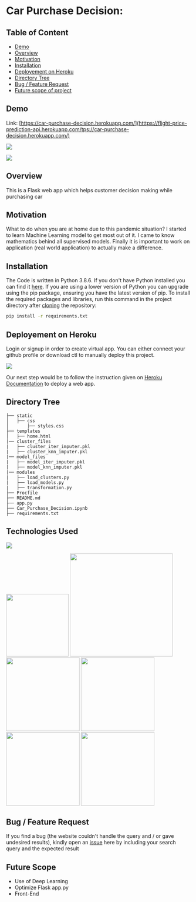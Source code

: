 # Car Purchase Decision: 

## Table of Content
  * [Demo](#demo)
  * [Overview](#overview)
  * [Motivation](#motivation)
  * [Installation](#installation)
  * [Deployement on Heroku](#deployement-on-heroku)
  * [Directory Tree](#directory-tree)
  * [Bug / Feature Request](#bug---feature-request)
  * [Future scope of project](#future-scope)


## Demo
Link: [https://car-purchase-decision.herokuapp.com/](htttps://flight-price-prediction-api.herokuapp.com/tps://car-purchase-decision.herokuapp.com/)

[![](https://i.imgur.com/R1g2wvC.png)](https://flight-price-prediction-api.herokuapp.com/)

[![](https://i.imgur.com/p0aeL6c.png)](https://flight-price-prediction-api.herokuapp.com/)

## Overview
This is a Flask web app which helps customer decision making while purchasing car

## Motivation
What to do when you are at home due to this pandemic situation? I started to learn Machine Learning model to get most out of it. I came to know mathematics behind all supervised models. Finally it is important to work on application (real world application) to actually make a difference.

## Installation
The Code is written in Python 3.8.6. If you don't have Python installed you can find it [here](https://www.python.org/downloads/). If you are using a lower version of Python you can upgrade using the pip package, ensuring you have the latest version of pip. To install the required packages and libraries, run this command in the project directory after [cloning](https://www.howtogeek.com/451360/how-to-clone-a-github-repository/) the repository:
```bash
pip install -r requirements.txt
```

## Deployement on Heroku
Login or signup in order to create virtual app. You can either connect your github profile or download ctl to manually deploy this project.

[![](https://i.imgur.com/dKmlpqX.png)](https://heroku.com)

Our next step would be to follow the instruction given on [Heroku Documentation](https://devcenter.heroku.com/articles/getting-started-with-python) to deploy a web app.

## Directory Tree 
```
├── static 
│   ├── css
│       ├── styles.css
├── templates
│   ├── home.html
|── cluster_files
|   ├── cluster_iter_imputer.pkl
|   ├── cluster_knn_imputer.pkl
|── model_files
|   ├── model_iter_imputer.pkl
|   ├── model_knn_imputer.pkl
|── modules
|   ├── load_clusters.py
|   ├── load_models.py
|   ├── transformation.py
├── Procfile
├── README.md
├── app.py
├── Car_Purchase_Decision.ipynb
├── requirements.txt
```

## Technologies Used

![](https://forthebadge.com/images/badges/made-with-python.svg)

[<img target="_blank" src="https://flask.palletsprojects.com/en/1.1.x/_images/flask-logo.png" width=170>](https://flask.palletsprojects.com/en/1.1.x/) [<img target="_blank" src="https://number1.co.za/wp-content/uploads/2017/10/gunicorn_logo-300x85.png" width=280>](https://gunicorn.org) [<img target="_blank" src="https://scikit-learn.org/stable/_static/scikit-learn-logo-small.png" width=200>](https://scikit-learn.org/stable/) [<img target="_blank" src="https://mljar.com/images/machine-learning/xgboost_v2.png" width=200>](https://xgboost.readthedocs.io/en/latest/) [<img target="_blank" src="https://matplotlib.org/_static/logo2_compressed.svg" width=200>](https://matplotlib.org/) [<img target="_blank" src="https://imbalanced-learn.org/stable/_static/logo_wide.png" width=200>](https://imbalanced-learn.org/stable/) 


## Bug / Feature Request

If you find a bug (the website couldn't handle the query and / or gave undesired results), kindly open an [issue](hhttps://github.com/rajeshpatnala/car-purchase-decision-ml/issues) here by including your search query and the expected result

## Future Scope

* Use of Deep Learning
* Optimize Flask app.py
* Front-End 
